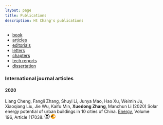 ```yaml
---
layout: page
title: Publications
description: Ht Chang's publications
---
```


<div class="navbar">
    <div class="navbar-inner">
        <ul class="nav">
            <li><a href="#book">book</a></li>
            <li><a href="#articles">articles</a></li>
            <li><a href="#editorials">editorials</a></li>
            <li><a href="#letters">letters</a></li>
            <li><a href="#chapters">chapters</a></li>
            <li><a href="#techreports">tech reports</a></li>
            <li><a href="#thesis">dissertation</a></li>
        </ul>
    </div>
</div>

### <a name="articles"></a>International journal articles


#### 2020

Liang Cheng, Fangli Zhang, Shuyi Li, Junya Mao, Hao Xu, Weimin Ju, 
Xiaoqiang Liu, Jie Wu, Kaifu Min, **Xuedong Zhang**, Manchun Li 
(2020) Solar energy potential of urban buildings in 10 cities of China. 
[Energy](https://www.sciencedirect.com/journal/energy), 
Volume 196, Article 117038.
[![GitHub](icons16/github-icon.png)](https://github.com/nkburridge/Solar-energy-potential-product)
[![doi](icons16/doi-icon.png)](https://doi.org/10.1016/j.energy.2020.117038)
<!-- * 1 * -->
<!-- https://doi.org/10.1016/j.energy.2020.117038 -->






